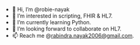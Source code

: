 - 👋 Hi, I’m @robie-nayak
- 👀 I’m interested in scripting, FHIR & HL7.
- 🌱 I’m currently learning Python.
- 💞️ I’m looking forward to collaborate on HL7.
- 📫 Reach me @rabindra.nayak2006@gmail.com.

<!---
robie-nayak/robie-nayak is a ✨ special ✨ repository because its `README.md` (this file) appears on your GitHub profile.
You can click the Preview link to take a look at your changes.
--->
